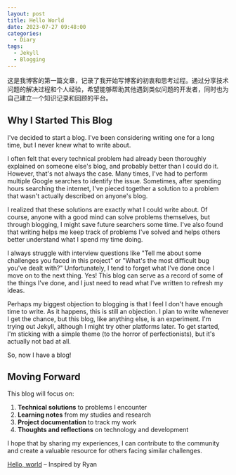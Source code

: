 ```yaml
---
layout: post
title: Hello World
date: 2023-07-27 09:48:00
categories:
  - Diary
tags:
  - Jekyll
  - Blogging
---
```


这是我博客的第一篇文章，记录了我开始写博客的初衷和思考过程。通过分享技术问题的解决过程和个人经验，希望能够帮助其他遇到类似问题的开发者，同时也为自己建立一个知识记录和回顾的平台。

## Why I Started This Blog

I've decided to start a blog. I've been considering writing one for a long time, but I never knew what to write about.

I often felt that every technical problem had already been thoroughly explained on someone else's blog, and probably better than I could do it. However, that's not always the case. Many times, I've had to perform multiple Google searches to identify the issue. Sometimes, after spending hours searching the internet, I've pieced together a solution to a problem that wasn't actually described on anyone's blog.

I realized that these solutions are exactly what I could write about. Of course, anyone with a good mind can solve problems themselves, but through blogging, I might save future searchers some time. I've also found that writing helps me keep track of problems I've solved and helps others better understand what I spend my time doing.

I always struggle with interview questions like "Tell me about some challenges you faced in this project" or "What's the most difficult bug you've dealt with?" Unfortunately, I tend to forget what I've done once I move on to the next thing. Yes! This blog can serve as a record of some of the things I've done, and I just need to read what I've written to refresh my ideas.

Perhaps my biggest objection to blogging is that I feel I don't have enough time to write. As it happens, this is still an objection. I plan to write whenever I get the chance, but this blog, like anything else, is an experiment. I'm trying out Jekyll, although I might try other platforms later. To get started, I'm sticking with a simple theme (to the horror of perfectionists), but it's actually not bad at all.

So, now I have a blog!

## Moving Forward

This blog will focus on:

1. **Technical solutions** to problems I encounter
2. **Learning notes** from my studies and research
3. **Project documentation** to track my work
4. **Thoughts and reflections** on technology and development

I hope that by sharing my experiences, I can contribute to the community and create a valuable resource for others facing similar challenges.

[Hello, world](https://reberhardt.com/blog/2016/01/30/hello-world.html) – Inspired by Ryan
